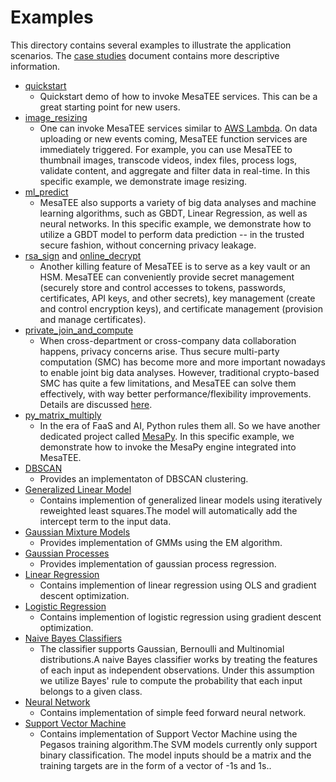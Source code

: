# Examples

This directory contains several examples to illustrate the application
scenarios. The [case studies](../docs/case_study.md) document contains more
descriptive information.

* [quickstart](quickstart)
	- Quickstart demo of how to invoke MesaTEE services. This can be a great
	  starting point for new users.
* [image_resizing](image_resizing)
	- One can invoke MesaTEE services similar to [AWS
	  Lambda](https://aws.amazon.com/lambda/).  On data uploading or new events
coming, MesaTEE function services are immediately triggered. For example, you
can use MesaTEE to thumbnail images, transcode videos, index files, process
logs, validate content, and aggregate and filter data in real-time. In this
specific example, we demonstrate image resizing.
* [ml_predict](ml_predict)
	- MesaTEE also supports a variety of big data analyses and machine learning
	  algorithms, such as GBDT, Linear Regression, as well as neural networks.
In this specific example, we demonstrate how to utilize a GBDT model to perform
data prediction -- in the trusted secure fashion, without concerning privacy
leakage.
* [rsa_sign](rsa_sign) and [online_decrypt](online_decrypt)
	- Another killing feature of MesaTEE is to serve as a key vault or an HSM.
	  MesaTEE can conveniently provide secret management (securely store and
control accesses to tokens, passwords, certificates, API keys, and other
secrets), key management (create and control encryption keys), and certificate
management (provision and manage certificates).
* [private_join_and_compute](private_join_and_compute)
	- When cross-department or cross-company data collaboration happens,
	  privacy concerns arise. Thus secure multi-party computation (SMC) has
become more and more important nowadays to enable joint big data analyses.
However, traditional crypto-based SMC has quite a few limitations, and MesaTEE
can solve them effectively, with way better performance/flexibility
improvements. Details are discussed
[here](../docs/case_study.md#secure-multi-party-computation).
* [py_matrix_multiply](py_matrix_multiply)
	- In the era of FaaS and AI, Python rules them all. So we have another
	  dedicated project called
[MesaPy](https://github.com/mesalock-linux/mesapy). In this specific example,
we demonstrate how to invoke the MesaPy engine integrated into MesaTEE.
* [DBSCAN](DBSCAN)
	- Provides an implementaton of DBSCAN clustering.
* [Generalized Linear Model](GeneralizedLinearModel)
	- Contains implemention of generalized linear models using iteratively reweighted least squares.The model will automatically add the intercept term to the input data.
* [Gaussian Mixture Models](GaussianMixtureModels)
	- Provides implementation of GMMs using the EM algorithm.
* [Gaussian Processes](GaussianProcesses)
	- Provides implementation of gaussian process regression.
* [Linear Regression](LinearRegression)
	- Contains implemention of linear regression using OLS and gradient descent optimization.
* [Logistic Regression](LogisticRegrerssion)
	- Contains implemention of logistic regression using gradient descent optimization.
* [Naive Bayes Classifiers](NaiveBayesClassifiers)
	- The classifier supports Gaussian, Bernoulli and Multinomial distributions.A naive Bayes classifier works by treating the features of each input as independent observations. Under this assumption we utilize Bayes' rule to compute the probability that each input belongs to a given class.
* [Neural Network](NeuralNetWork)
	- Contains implementation of simple feed forward neural network.
* [Support Vector Machine](SupportVectorMachine)
	- Contains implementation of Support Vector Machine using the Pegasos training algorithm.The SVM models currently only support binary classification. The model inputs should be a matrix and the training targets are in the form of a vector of -1s and 1s..

